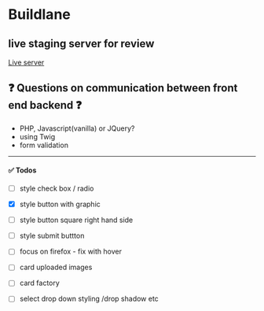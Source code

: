 # Buildlane

## live staging server for review
[Live server](https://priceless-mayer-6b4cb7.netlify.app/)

## :question: Questions on communication between front end backend :question:
- PHP, Javascript(vanilla) or JQuery? 
- using Twig
- form validation
---
#### :white_check_mark: Todos
- [ ] style check box / radio
- [x] style button with graphic
- [ ] style button square right hand side
- [ ] style submit buttton
- [ ] focus on firefox - fix with hover
- [ ] card uploaded images
- [ ] card factory
- [ ] select drop down styling /drop shadow etc



